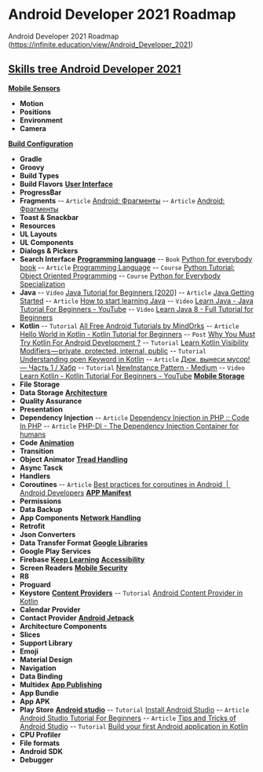 # Android Developer 2021 Roadmap 
Аndroid Developer 2021 Roadmap (https://infinite.education/view/Android_Developer_2021)

## [Skills tree Android Developer 2021](https://infinite.education/view/Android_Developer_2021)

**[Mobile Sensors](https://infinite.education/view/Mobile_Sensors)**
* **Motion**
* **Positions**
* **Environment**
* **Camera**

**[Build Configuration](https://infinite.education/view/build_configuration)**
* **Gradle**
* **Groovy**
* **Build Types**
* **Build Flavors**
**[User Interface](https://infinite.education/view/user_interface)**
* **ProgressBar**
* **Fragments**
 -- `Article` [Android: Фрагменты](http://developer.alexanderklimov.ru/android/theory/fragments.php)
 -- `Article` [Android: Фрагменты](http://developer.alexanderklimov.ru/android/theory/fragments.php)
* **Toast & Snackbar**
* **Resources**
* **UL Layouts**
* **UL Components**
* **Dialogs & Pickers**
* **Search Interface**
**[Programming language](https://infinite.education/view/programming_language_1)**
 -- `Book` [Python for everybody book](http://do1.dr-chuck.com/pythonlearn/EN_us/pythonlearn.pdf)
 -- `Article` [Programming Language]()
 -- `Course` [Python Tutorial: Object Oriented Programming](https://www.python-course.eu/python3_object_oriented_programming.php)
 -- `Course` [Python for Everybody Specialization](https://www.coursera.org/specializations/python)
* **Java**
 -- `Video` [Java Tutorial for Beginners [2020]](https://www.youtube.com/watch?v=eIrMbAQSU34)
 -- `Article` [Java Getting Started](https://www.w3schools.com/java/java_getstarted.asp)
 -- `Article` [How to start learning Java](https://www.geeksforgeeks.org/java-how-to-start-learning-java/)
 -- `Video` [Learn Java - Java Tutorial For Beginners - YouTube](https://www.youtube.com/playlist?list=PL6nth5sRD25g_M_OgsMQgYIrESzzkGLME)
 -- `Video` [Learn Java 8 - Full Tutorial for Beginners](https://www.youtube.com/watch?v=grEKMHGYyns)
* **Kotlin**
 -- `Tutorial` [All Free Android Tutorials by MindOrks](https://mindorks.com/android-tutorial)
 -- `Article` [Hello World in Kotlin - Kotlin Tutorial for Beginners](https://youtu.be/1v8cMGdZZEQ)
 -- `Post` [Why You Must Try Kotlin For Android Development ?](https://blog.mindorks.com/why-you-must-try-kotlin-for-android-development-e14d00c8084b)
 -- `Tutorial` [Learn Kotlin Visibility Modifiers — private, protected, internal, public](https://blog.mindorks.com/learn-kotlin-visibility-modifiers-private-protected-internal-public)
 -- `Tutorial` [Understanding open Keyword in Kotlin](https://blog.mindorks.com/understanding-open-keyword-in-kotlin)
 -- `Article` [Дюк, вынеси мусор! — Часть 1 / Хабр](https://habr.com/ru/post/269621/)
 -- `Tutorial` [NewInstance Pattern - Medium](https://medium.com/@azjkjensen/using-the-newinstance-pattern-in-kotlin-e40c1b4ba1ef)
 -- `Video` [Learn Kotlin - Kotlin Tutorial For Beginners - YouTube](https://www.youtube.com/playlist?list=PL6nth5sRD25iv8jZrQWD-5dXgu56ae5m8)
**[Mobile Storage](https://infinite.education/view/Mobile_Storage)**
* **File Storage**
* **Data Storage**
**[Architecture](https://infinite.education/view/architecture)**
* **Quality Assurance**
* **Presentation**
* **Dependency Injection**
 -- `Article` [Dependency Injection in PHP :: Code In PHP](https://codeinphp.github.io/post/dependency-injection-in-php/)
 -- `Article` [PHP-DI - The Dependency Injection Container for humans](https://php-di.org/doc/understanding-di.html)
* **Code**
**[Animation](https://infinite.education/view/animation)**
* **Transition**
* **Object Animator**
**[Tread Handling](https://infinite.education/view/tread_handling)**
* **Async Tasck**
* **Handlers**
* **Coroutines**
 -- `Article` [Best practices for coroutines in Android  |  Android Developers](https://developer.android.com/kotlin/coroutines/coroutines-best-practices?utm_source=android_broadcast_te&utm_medium=post&utm_campaign=coroutines-luchshie-)
**[APP Manifest](https://infinite.education/view/app_manifest)**
* **Permissions**
* **Data Backup**
* **App Components**
**[Network Handling](https://infinite.education/view/network_handling)**
* **Retrofit**
* **Json Converters**
* **Data Transfer Format**
**[Google Libraries](https://infinite.education/view/google_libraries)**
* **Google Play Services**
* **Firebase**
**[Keep Learning](https://infinite.education/view/keep_learning)**
**[Accessibility](https://infinite.education/view/accessibility)**
* **Screen Readers**
**[Mobile Security](https://infinite.education/view/Mobile_Security)**
* **R8**
* **Proguard**
* **Keystore**
**[Content Providers](https://infinite.education/view/content_providers)**
 -- `Tutorial` [Android Content Provider in Kotlin](https://blog.mindorks.com/android-content-provider-in-kotlin)
* **Calendar Provider**
* **Contact Provider**
**[Android Jetpack](https://infinite.education/view/android_jetpack)**
* **Architecture Components**
* **Slices**
* **Support Library**
* **Emoji**
* **Material Design**
* **Navigation**
* **Data Binding**
* **Multidex**
**[App Publishing](https://infinite.education/view/app_publishing)**
* **App Bundie**
* **App APK**
* **Play Store**
**[Android studio](https://infinite.education/view/android_studio)**
 -- `Tutorial` [Install Android Studio](https://blog.mindorks.com/install-android-studio)
 -- `Article` [Android Studio Tutorial For Beginners](https://blog.mindorks.com/android-studio-tutorial-for-beginners)
 -- `Article` [Tips and Tricks of Android Studio](https://blog.mindorks.com/tips-and-tricks-of-android-studio)
 -- `Tutorial` [Build your first Android application in Kotlin](https://blog.mindorks.com/first-android-app-in-kotlin)
* **CPU Profiler**
* **File formats**
* **Android SDK**
* **Debugger**
                

